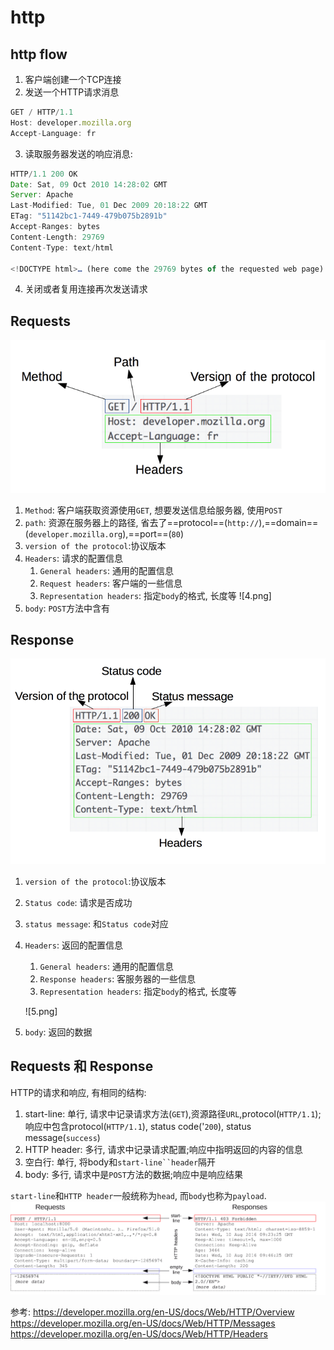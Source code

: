 # http



## http flow
1. 客户端创建一个TCP连接
2. 发送一个HTTP请求消息
```js
GET / HTTP/1.1
Host: developer.mozilla.org
Accept-Language: fr
```
3. 读取服务器发送的响应消息:
```javascript
HTTP/1.1 200 OK
Date: Sat, 09 Oct 2010 14:28:02 GMT
Server: Apache
Last-Modified: Tue, 01 Dec 2009 20:18:22 GMT
ETag: "51142bc1-7449-479b075b2891b"
Accept-Ranges: bytes
Content-Length: 29769
Content-Type: text/html

<!DOCTYPE html>… (here come the 29769 bytes of the requested web page)
```
4. 关闭或者复用连接再次发送请求


## Requests
![](./http_http/1.png)
1. `Method`: 客户端获取资源使用`GET`, 想要发送信息给服务器, 使用`POST`
2. `path`: 资源在服务器上的路径, 省去了==protocol==(`http://`),==domain==(`developer.mozilla.org`),==port==(`80`)
3. `version of the protocol`:协议版本
4. `Headers`: 请求的配置信息
   1. `General headers`: 通用的配置信息
   2. `Request headers`: 客户端的一些信息
   3. `Representation headers`: 指定`body`的格式, 长度等
    ![4.png]
1. `body`: `POST`方法中含有


## Response
![](./http_http/2.png)
1. `version of the protocol`:协议版本
2. `Status code`: 请求是否成功
3. `status message`: 和`Status code`对应
4. `Headers`: 返回的配置信息
   1. `General headers`: 通用的配置信息
   2. `Response headers`: 客服务器的一些信息
   3. `Representation headers`: 指定`body`的格式, 长度等
   
    ![5.png]
5. `body`: 返回的数据



## Requests 和 Response
HTTP的请求和响应, 有相同的结构:
1. start-line: 单行, 请求中记录请求方法(`GET`),资源路径`URL`,protocol(`HTTP/1.1`);响应中包含protocol(`HTTP/1.1`), status code('`200`), status message(`success`)
2. HTTP header: 多行, 请求中记录请求配置;响应中指明返回的内容的信息
3. 空白行: 单行, 将body和`start-line``header`隔开
4. body: 多行, 请求中是`POST`方法的数据;响应中是响应结果

`start-line`和`HTTP header`一般统称为`head`, 而`body`也称为`payload`.
![](./http_http/3.png)










参考:
https://developer.mozilla.org/en-US/docs/Web/HTTP/Overview
https://developer.mozilla.org/en-US/docs/Web/HTTP/Messages
https://developer.mozilla.org/en-US/docs/Web/HTTP/Headers